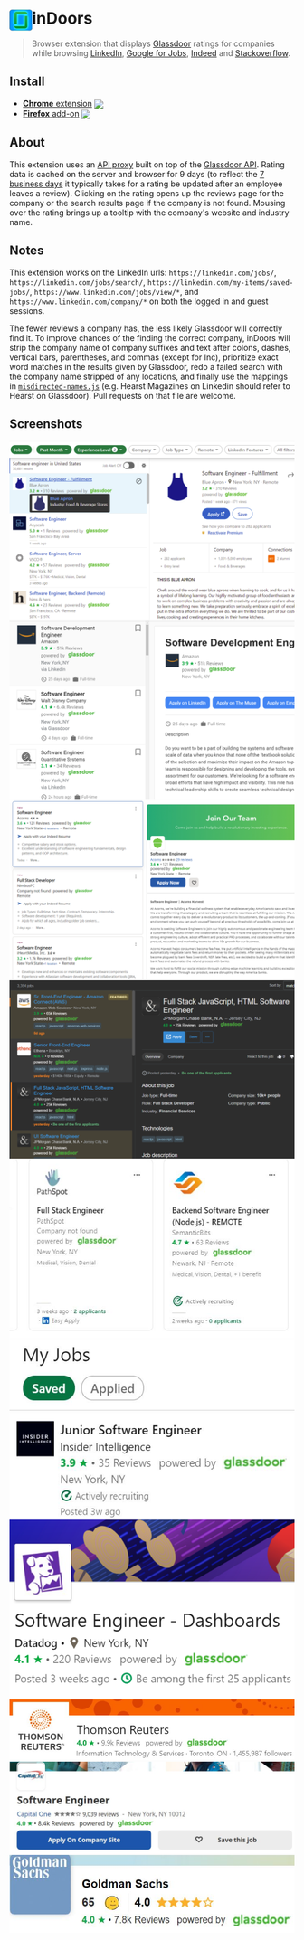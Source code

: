 # <img src="src/icon/icon48.png" width="40" align="left"> inDoors

> Browser extension that displays [Glassdoor] ratings for companies while browsing [LinkedIn], [Google for Jobs], [Indeed] and [Stackoverflow].

## Install

- [**Chrome** extension][link-chrome] [<img valign="middle" src="https://img.shields.io/chrome-web-store/v/eapcedpgnlmgkigiieacngkpdjikfgci.svg?label=%20">][link-chrome]
- [**Firefox** add-on][link-firefox] [<img valign="middle" src="https://img.shields.io/amo/v/indoors.svg?label=%20">][link-firefox]

## About

This extension uses an [API proxy](https://github.com/CalvinWu4/glassdoor-api-proxy/blob/master/script.js) built on top of the [Glassdoor API]. Rating data is cached on the server and browser for 9 days (to reflect the [7 business days](https://help.glassdoor.com/article/Ratings-on-Glassdoor/en_US/#:~:text=It%20typically%20takes%207%20business,review.) it typically takes for a rating be updated after an employee leaves a review). Clicking on the rating opens up the reviews page for the company or the search results page if the company is not found. Mousing over the rating brings up a tooltip with the company's website and industry name.

## Notes
This extension works on the LinkedIn urls: `https://linkedin.com/jobs/`, `https://linkedin.com/jobs/search/`, `https://linkedin.com/my-items/saved-jobs/`, `https://www.linkedin.com/jobs/view/*`, and `https://www.linkedin.com/company/*` on both the logged in and guest sessions.

The fewer reviews a company has, the less likely Glassdoor will correctly find it. To improve chances of the finding the correct company, inDoors will strip the company name of company suffixes and text after colons, dashes, vertical bars, parentheses, and commas (except for Inc), prioritize exact word matches in the results given by Glassdoor, redo a failed search with the company name stripped of any locations, and finally use the mappings in [`misdirected-names.js`](https://github.com/CalvinWu4/inDoors/blob/master/src/js/misdirected-names.js) (e.g. Hearst Magazines on Linkedin should refer to Hearst on Glassdoor). Pull requests on that file are welcome.

## Screenshots
![Screenshot](images/linkedin-jobssearch.png)
![Screenshot](images/googleforjobs.png)
![Screenshot](images/indeed-jobs.png)
![Screenshot](images/stackoverflow.png)
![Screenshot](images/linkedin-jobs.png)
![Screenshot](images/linkedin-savedjobs.png)
![Screenshot](images/linkedin-jobsview.png)
![Screenshot](images/linkedin-company.png)
![Screenshot](images/indeed-viewjob.png)
![Screenshot](images/indeed-cmp.png)

[link-chrome]: https://chrome.google.com/webstore/detail/indoors-glassdoor-integra/eapcedpgnlmgkigiieacngkpdjikfgci?hl=en&authuser=0 "Version published on Chrome Web Store"
[link-firefox]: https://addons.mozilla.org/en-US/firefox/addon/indoors/ "Version published on Mozilla Add-ons"

[Glassdoor]: https://www.glassdoor.com/
[LinkedIn]: https://www.linkedin.com/
[Google for Jobs]: https://www.google.com/search?q=jobs+near+me&ibp=htl;jobs
[Indeed]: https://www.indeed.com/
[Stackoverflow]: https://www.stackoverflow.com/jobs
[Glassdoor API]: http://www.glassdoor.com/api/index.htm
